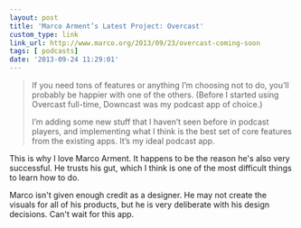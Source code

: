 ```yaml
---
layout: post
title: 'Marco Arment’s Latest Project: Overcast'
custom_type: link
link_url: http://www.marco.org/2013/09/23/overcast-coming-soon
tags: [ podcasts]
date: '2013-09-24 11:29:01'
---
```

>If you need tons of features or anything I’m choosing not to do, you’ll probably be happier with one of the others. (Before I started using Overcast full-time, Downcast was my podcast app of choice.)
>
>I’m adding some new stuff that I haven’t seen before in podcast players, and implementing what I think is the best set of core features from the existing apps. It’s my ideal podcast app.

This is why I love Marco Arment. It happens to be the reason he's also very successful. He trusts his gut, which I think is one of the most difficult things to learn how to do.

Marco isn't given enough credit as a designer. He may not create the visuals for all of his products, but he is very deliberate with his design decisions. Can't wait for this app.
